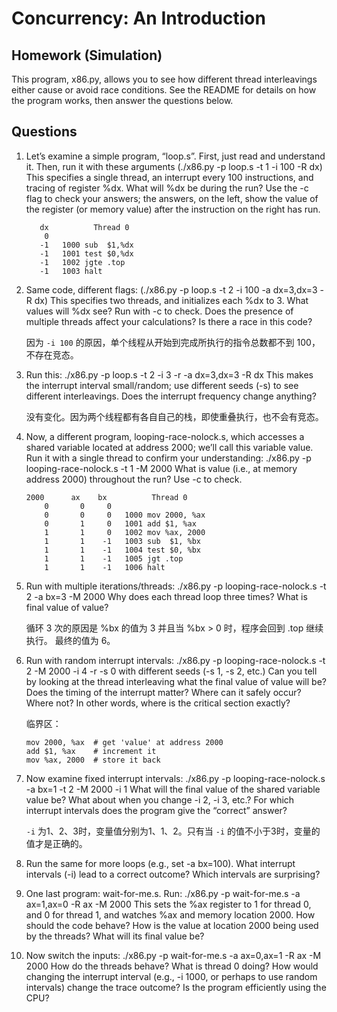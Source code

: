 # Concurrency: An Introduction

## Homework (Simulation) 

This program, x86.py, allows you to see how different thread interleavings either cause or avoid race conditions. See the README for details on how the program works, then answer the questions below. 

## Questions 

1. Let’s examine a simple program, “loop.s”. First, just read and understand it. Then, run it with these arguments (./x86.py -p loop.s -t 1 -i 100 -R dx) This specifies a single thread, an interrupt every 100 instructions, and tracing of register %dx. What will %dx be during the run? Use the -c flag to check your answers; the answers, on the left, show the value of the register (or memory value) after the instruction on the right has run. 

    ```
       dx          Thread 0
        0
       -1   1000 sub  $1,%dx
       -1   1001 test $0,%dx
       -1   1002 jgte .top
       -1   1003 halt
    
    ```

2. Same code, different flags: (./x86.py -p loop.s -t 2 -i 100 -a dx=3,dx=3 -R dx) This specifies two threads, and initializes each %dx to 3. What values will %dx see? Run with -c to check. Does the presence of multiple threads affect your calculations? Is there a race in this code? 
   
    因为 `-i 100` 的原因，单个线程从开始到完成所执行的指令总数都不到 100，不存在竞态。

3. Run this: ./x86.py -p loop.s -t 2 -i 3 -r -a dx=3,dx=3 -R dx This makes the interrupt interval small/random; use different seeds (-s) to see different interleavings. Does the interrupt frequency change anything? 

    没有变化。因为两个线程都有各自自己的栈，即使重叠执行，也不会有竞态。

4. Now, a different program, looping-race-nolock.s, which accesses a shared variable located at address 2000; we’ll call this variable value. Run it with a single thread to confirm your understanding: ./x86.py -p looping-race-nolock.s -t 1 -M 2000 What is value (i.e., at memory address 2000) throughout the run? Use -c to check. 

    ```
    2000      ax    bx          Thread 0
        0       0     0
        0       0     0   1000 mov 2000, %ax
        0       1     0   1001 add $1, %ax
        1       1     0   1002 mov %ax, 2000
        1       1    -1   1003 sub  $1, %bx
        1       1    -1   1004 test $0, %bx
        1       1    -1   1005 jgt .top
        1       1    -1   1006 halt
    
    ```

5. Run with multiple iterations/threads: ./x86.py -p looping-race-nolock.s -t 2 -a bx=3 -M 2000 Why does each thread loop three times? What is final value of value? 

    循环 3 次的原因是 %bx 的值为 3 并且当 %bx > 0 时，程序会回到 .top 继续执行。
    最终的值为 6。

6. Run with random interrupt intervals: ./x86.py -p looping-race-nolock.s -t 2 -M 2000 -i 4 -r -s 0 with different seeds (-s 1, -s 2, etc.) Can you tell by looking at the thread interleaving what the final value of value will be? Does the timing of the interrupt matter? Where can it safely occur? Where not? In other words, where is the critical section exactly?

    临界区：
    ```
    mov 2000, %ax  # get 'value' at address 2000
    add $1, %ax    # increment it
    mov %ax, 2000  # store it back
    ```

7. Now examine fixed interrupt intervals: ./x86.py -p looping-race-nolock.s -a bx=1 -t 2 -M 2000 -i 1 What will the final value of the shared variable value be? What about when you change -i 2, -i 3, etc.? For which interrupt intervals does the program give the “correct” answer? 

    `-i` 为1、2、3时，变量值分别为1、1、2。只有当 `-i` 的值不小于3时，变量的值才是正确的。

8. Run the same for more loops (e.g., set -a bx=100). What interrupt intervals (-i) lead to a correct outcome? Which intervals are surprising? 

9. One last program: wait-for-me.s. Run: ./x86.py -p wait-for-me.s -a ax=1,ax=0 -R ax -M 2000 This sets the %ax register to 1 for thread 0, and 0 for thread 1, and watches %ax and memory location 2000. How should the code behave? How is the value at location 2000 being used by the threads? What will its final value be? 

10. Now switch the inputs: ./x86.py -p wait-for-me.s -a ax=0,ax=1 -R ax -M 2000 How do the threads behave? What is thread 0 doing? How would changing the interrupt interval (e.g., -i 1000, or perhaps to use random intervals) change the trace outcome? Is the program efficiently using the CPU?

